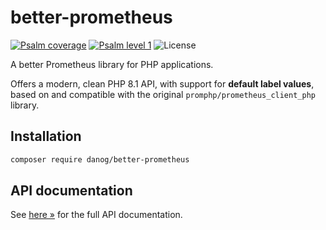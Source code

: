 # better-prometheus

[![Psalm coverage](https://shepherd.dev/github/danog/better-prometheus/coverage.svg)](https://shepherd.dev/github/danog/better-prometheus)
[![Psalm level 1](https://shepherd.dev/github/danog/better-prometheus/level.svg)](https://shepherd.dev/github/danog/better-prometheus)
![License](https://img.shields.io/github/license/danog/better-prometheus)

A better Prometheus library for PHP applications.  

Offers a modern, clean PHP 8.1 API, with support for **default label values**, based on and compatible with the original `promphp/prometheus_client_php` library.   

## Installation

```bash
composer require danog/better-prometheus
```

## API documentation

See [here &raquo;](https://github.com/danog/better-prometheus/blob/master/docs/docs/index.md) for the full API documentation.  